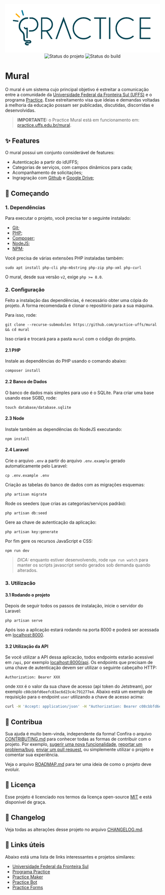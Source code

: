 <p align="center">
    <img width="600" src=".github/logo.png" title="Logo do projeto"><br />
    <img src="https://img.shields.io/maintenance/yes/2021?style=for-the-badge" title="Status do projeto">
    <img src="https://img.shields.io/github/workflow/status/practice-uffs/mural/ci.uffs.cc?label=Build&logo=github&logoColor=white&style=for-the-badge" title="Status do build">
</p>

# Mural

O mural é um sistema cujo principal objetivo é estreitar a comunicação entre a comunidade da [Universidade Federal da Fronteira Sul (UFFS)](https://www.uffs.edu.br) e o programa [Practice](https://practice.uffs.edu.br). Esse estreitamento visa que ideias e demandas voltadas à melhoria da educação possam ser publicadas, discutidas, discorridas e desenvolvidas.

> **IMPORTANTE:** o Practice Mural está em funcionamento em: [practice.uffs.edu.br/mural](https://practice.uffs.edu.br/mural).

## ✨ Features

O mural possui um conjunto considerável de features:

* Autenticação a partir do idUFFS;
* Categorias de serviços, com campos dinâmicos para cada;
* Acompanhamento de solicitações;
* Ingragração com [Github](https://github.com) e [Google Drive](https://drive.google.com);

## 🚀 Começando

### 1. Dependências

Para executar o projeto, você precisa ter o seguinte instalado:

- [Git](https://git-scm.com);
- [PHP](https://www.php.net/downloads);
- [Composer](https://getcomposer.org/download/);
- [NodeJS](https://nodejs.org/en/);
- [NPM](https://www.npmjs.com/package/npm);

Você precisa de várias extensões PHP instaladas também:

```
sudo apt install php-cli php-mbstring php-zip php-xml php-curl
```

O mural, desde sua versão `v2`, exige `php >= 8.0`.

### 2. Configuração

Feito a instalação das dependências, é necessário obter uma cópia do projeto. A forma recomendada é clonar o repositório para a sua máquina.

Para isso, rode:

```
git clone --recurse-submodules https://github.com/practice-uffs/mural && cd mural
```

Isso criará e trocará para a pasta `mural` com o código do projeto.

#### 2.1 PHP

Instale as dependências do PHP usando o comando abaixo:

```
composer install
```

#### 2.2 Banco de Dados

O banco de dados mais simples para uso é o SQLite. Para criar uma base usando esse SGBD, rode:

```
touch database/database.sqlite
```

#### 2.3 Node

Instale também as dependências do NodeJS executando:

```
npm install
```

#### 2.4 Laravel

Crie o arquivo `.env` a partir do arquivo `.env.example` gerado automaticamente pelo Laravel:

```
cp .env.example .env
```

Criação as tabelas do banco de dados com as migrações esquemas:

```
php artisan migrate
```

Rode os seeders (que crias as categorias/serviços padrão):

```
php artisan db:seed
```

Gere aa chave de autenticação da aplicação:

```
php artisan key:generate
```

Por fim gere os recursos JavaScript e CSS:

```
npm run dev
```

>*DICA:* enquanto estiver desenvolvendo, rode `npm run watch` para manter os scripts javascript sendo gerados sob demanda quando alterados.

### 3. Utilizacão

#### 3.1 Rodando o projeto

Depois de seguir todos os passos de instalação, inicie o servidor do Laravel:

```
php artisan serve
```

Após isso a aplicação estará rodando na porta 8000 e poderá ser acessada em [localhost:8000](http://localhost:8000).

#### 3.2 Utilização da API

Se você utilizar a API dessa aplicacão, todos endpoints estarão acessivel em `/api`, por exemplo [localhost:8000/api](http://localhost:8000/api). Os endpoints que precisam de uma chave de autenticação devem ser utilizar o seguinte cabeçalho HTTP:

```
Authorization: Bearer XXX
```

onde `XXX` é o valor da sua chave de acesso (api token do Jetstream), por exemplo `c08cbbfd6eefc83ac6d23c4c791277e4`.
Abaixo está um exemplo de requisição para o endpoint `user` utilizando a chave de acesso acima:

```bash
curl -H 'Accept: application/json' -H "Authorization: Bearer c08cbbfd6eefc83ac6d23c4c791277e4" http://localhost:8080/api/user
```

## 🤝 Contribua

Sua ajuda é muito bem-vinda, independente da forma! Confira o arquivo [CONTRIBUTING.md](CONTRIBUTING.md) para conhecer todas as formas de contribuir com o projeto. Por exemplo, [sugerir uma nova funcionalidade](https://github.com/practice-uffs/mural/issues/new?assignees=&labels=&template=feature_request.md&title=), [reportar um problema/bug](https://github.com/practice-uffs/mural/issues/new?assignees=&labels=bug&template=bug_report.md&title=), [enviar um pull request](https://github.com/ccuffs/hacktoberfest/blob/master/docs/tutorial-pull-request.md), ou simplemente utilizar o projeto e comentar sua experiência.

Veja o arquivo [ROADMAP.md](ROADMAP.md) para ter uma ideia de como o projeto deve evoluir.


## 🎫 Licença

Esse projeto é licenciado nos termos da licença open-source [MIT](https://choosealicense.com/licenses/mit) e está disponível de graça.

## 🧬 Changelog

Veja todas as alterações desse projeto no arquivo [CHANGELOG.md](CHANGELOG.md).

## 🧪 Links úteis

Abaixo está uma lista de links interessantes e projetos similares:

* [Universidade Federal da Fronteira Sul](https://www.uffs.edu.br)
* [Programa Practice](https://practice.uffs.cc)
* [Practice Maker](https://github.com/practice-uffs/maker)
* [Practice Bot](https://github.com/practice-uffs/bot)
* [Practice Forms](https://github.com/practice-uffs/forms)
